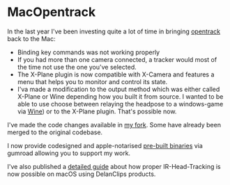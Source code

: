 # MacOpentrack
In the last year I've been investing quite a lot of time in bringing [opentrack](https://guthub.com/opentrack/opentrack) back to the Mac:

- Binding key commands was not working properly
- If you had more than one camera connected, a tracker would most of the time not use the one you've selected.
- The X-Plane plugin is now compatible with X-Camera and features a menu that helps you to monitor and control its state.
- I'va made a modification to the output method which was either called X-Plane or Wine depending how you built it from source. I wanted to be able to use choose between relaying the headpose to a windows-game via [Wine](https://www.winehq.org)) or to the X-Plane plugin. That's possible now.

I've made the code changes available in [my fork](https://github.com/matatata/opentrack). Some have already been merged to the original codebase.

I now provide codesigned and apple-notarised [pre-built binaries](https://matatata.gumroad.com/l/macopentrack) via gumroad allowing you to support my work.

I've also published a [detailed guide](https://delanclip.com/ir-head-tracking-macos-opentrack-delanclip/) about how proper IR-Head-Tracking is now possible on macOS using DelanClips products.
